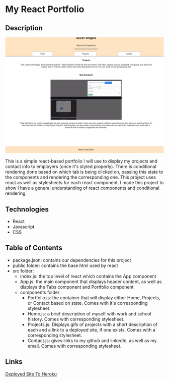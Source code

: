 # My React Portfolio

## Description

![Portfolio Image](./src/components/images/portfolio-pic.png)

This is a simple react-based portfolio I will use to display my projects and contact info to employers (once it's styled properly). There is conditional rendering done based on which tab is being clicked on, passing this state to the components and rendering the corresponding one. This project uses react as well as stylesheets for each react component. I made this project to show I have a general understanding of react components and conditional rendering.

## Technologies
- React
- Javascript
- CSS

## Table of Contents

- package.json: contains our dependencies for this project
- public folder: contains the base html used by react
- src folder:
    - index.js: the top level of react which contains the App component
    - App.js: the main component that displays header content, as well as displays the Tabs component and Portfolio component
    - components folder: 
        - Portfolio.js: the container that will display either Home, Projects, or Contact based on state. Comes with it's corresponding stylesheet.
        - Home.js: a brief description of myself with work and school history. Comes with corresponding stylesheet.
        - Projects.js: Displays gifs of projects with a short description of each and a link to a deployed site, if one exists. Comes with a corresponding stylesheet.
        - Contact.js: gives links to my github and linkedIn, as well as my email. Comes with corresponding stylesheet.

## Links

[Deployed Site To Heroku](https://nyqevo.github.io/my-react-portfolio/)